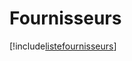 # Fournisseurs

[!include[listefournisseurs](fournisseurs.listefournisseurs.autogen.md)]



































